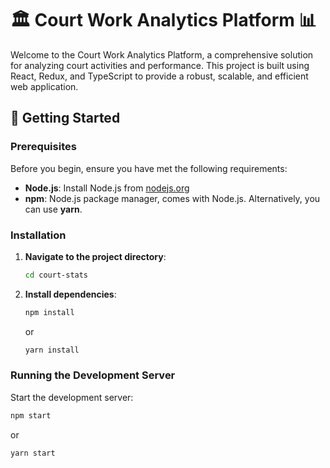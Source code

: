 # 🏛️ Court Work Analytics Platform 📊

Welcome to the Court Work Analytics Platform, a comprehensive solution for analyzing court activities and performance. This project is built using React, Redux, and TypeScript to provide a robust, scalable, and efficient web application.

## 🚀 Getting Started

### Prerequisites

Before you begin, ensure you have met the following requirements:

- **Node.js**: Install Node.js from [nodejs.org](https://nodejs.org/)
- **npm**: Node.js package manager, comes with Node.js. Alternatively, you can use **yarn**.

### Installation

1. **Navigate to the project directory**:

   ```sh
   cd court-stats
   ```

2. **Install dependencies**:
   ```sh
   npm install
   ```
   or
   ```sh
   yarn install
   ```

### Running the Development Server

Start the development server:

```sh
npm start
```

or

```sh
yarn start
```
